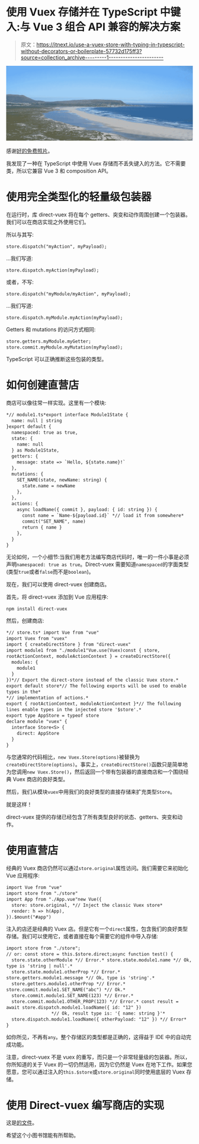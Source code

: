 # 使用 Vuex 存储并在 TypeScript 中键入:与 Vue 3 组合 API 兼容的解决方案

> 原文：<https://itnext.io/use-a-vuex-store-with-typing-in-typescript-without-decorators-or-boilerplate-57732d175ff3?source=collection_archive---------1----------------------->

![](img/d14977ed5cc15cc3f5825dfac4dddaaf.png)

感谢[好的免费照片](https://www.goodfreephotos.com/south-africa/cape-town/long-beach-landscape-in-capetown-south-africa.jpg.php)。

我发现了一种在 TypeScript 中使用 Vuex 存储而不丢失键入的方法。它不需要类，所以它兼容 Vue 3 和 composition API。

# 使用完全类型化的轻量级包装器

在运行时，库 direct-vuex 将在每个 getters、突变和动作周围创建一个包装器。我们可以在商店实现之外使用它们。

所以与其写:

```
store.dispatch("myAction", myPayload);
```

…我们写道:

```
store.dispatch.myAction(myPayload);
```

或者，不写:

```
store.dispatch("myModule/myAction", myPayload);
```

…我们写道:

```
store.dispatch.myModule.myAction(myPayload);
```

Getters 和 mutations 的访问方式相同:

```
store.getters.myModule.myGetter;
store.commit.myModule.myMutation(myPayload); 
```

TypeScript 可以正确推断这些包装的类型。

# 如何创建直营店

商店可以像往常一样实现。这里有一个模块:

```
*// module1.ts*export interface Module1State {
  name: null | string
}export default {
  namespaced: true as true,
  state: {
    name: null
  } as Module1State,
  getters: {
    message: state => `Hello, ${state.name}!`
  },
  mutations: {
    SET_NAME(state, newName: string) {
      state.name = newName
    },
  },
  actions: {
    async loadName({ commit }, payload: { id: string }) {
      const name = `Name-${payload.id}` *// load it from somewhere*
      commit("SET_NAME", name)
      return { name }
    },
  }
}
```

无论如何，一个小细节:当我们用老方法编写商店代码时，唯一的一件小事是必须声明`namespaced: true as true`。Direct-vuex 需要知道`namespaced`的字面类型(类型`true`或者`false`而不是`boolean`)。

现在，我们可以使用 direct-vuex 创建商店。

首先，将 direct-vuex 添加到 Vue 应用程序:

```
npm install direct-vuex
```

然后，创建商店:

```
*// store.ts* import Vue from "vue"
import Vuex from "vuex"
import { createDirectStore } from "direct-vuex"
import module1 from "./module1"Vue.use(Vuex)const { store, rootActionContext, moduleActionContext } = createDirectStore({
  modules: {
    module1
  }
})*// Export the direct-store instead of the classic Vuex store.*
export default store*// The following exports will be used to enable types in the*
*// implementation of actions.*
export { rootActionContext, moduleActionContext }*// The following lines enable types in the injected store '$store'.*
export type AppStore = typeof store
declare module "vuex" {
  interface Store<S> {
    direct: AppStore
  }
}
```

与您通常的代码相比，`new Vuex.Store(options)`被替换为`createDirectStore(options)`。事实上，`createDirectStore()`函数只是简单地为您调用`new Vuex.Store()`，然后返回一个带有包装器的直接商店和一个围绕经典 Vuex 商店的良好类型。

然后，我们从模块`vuex`中用我们的良好类型的直接存储来扩充类型`Store`。

就是这样！

direct-vuex 提供的存储已经包含了所有类型良好的状态、getters、突变和动作。

# 使用直营店

经典的 Vuex 商店仍然可以通过`store.original`属性访问。我们需要它来初始化 Vue 应用程序:

```
import Vue from "vue"
import store from "./store"
import App from "./App.vue"new Vue({
  store: store.original, *// Inject the classic Vuex store*
  render: h => h(App),
}).$mount("#app")
```

注入的店还是经典的 Vuex 店。但是它有一个`direct`属性，包含我们的良好类型存储。我们可以使用它，或者直接在每个需要它的组件中导入存储:

```
import store from "./store";
// or: const store = this.$store.direct;async function test() {
  store.state.otherModule *// Error.* store.state.module1.name *// Ok, type is 'string | null'.*
  store.state.module1.otherProp *// Error.* store.getters.module1.message *// Ok, type is 'string'.*
  store.getters.module1.otherProp *// Error.* store.commit.module1.SET_NAME("abc") *// Ok.*
  store.commit.module1.SET_NAME(123) *// Error.*
  store.commit.module1.OTHER_PROP(123) *// Error.* const result = await store.dispatch.module1.loadName({ id: "12" })
                 *// Ok, result type is: '{ name: string }'*
  store.dispatch.module1.loadName({ otherPayload: "12" }) *// Error*
}
```

如你所见，不再有`any`。整个存储区的类型都是正确的，这得益于 IDE 中的自动完成功能。

注意，direct-vuex 不是 vuex 的重写，而只是一个非常轻量级的包装器。所以，你所知道的关于 Vuex 的一切仍然适用，因为它仍然是 Vuex 在地下工作。如果您愿意，您可以通过注入的`this.$store`或`store.original`同时使用底层的 Vuex 存储。

# 使用 Direct-vuex 编写商店的实现

这是[的文件](https://github.com/paleo/direct-vuex#implement-a-vuex-store-with-typed-helpers)。

希望这个小图书馆能有所帮助。
